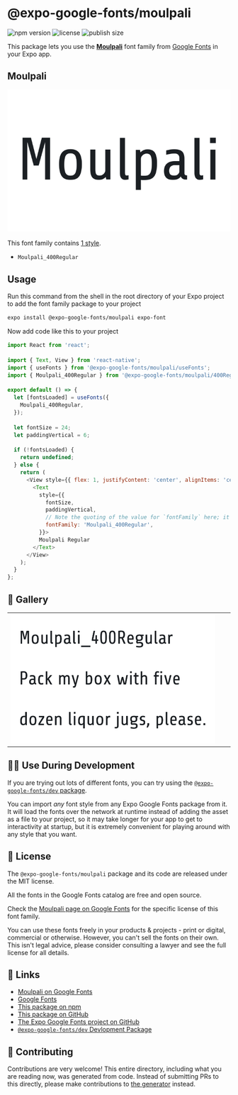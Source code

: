# @expo-google-fonts/moulpali

![npm version](https://flat.badgen.net/npm/v/@expo-google-fonts/moulpali)
![license](https://flat.badgen.net/github/license/expo/google-fonts)
![publish size](https://flat.badgen.net/packagephobia/install/@expo-google-fonts/moulpali)

This package lets you use the [**Moulpali**](https://fonts.google.com/specimen/Moulpali) font family from [Google Fonts](https://fonts.google.com/) in your Expo app.

## Moulpali

![Moulpali](./font-family.png)

This font family contains [1 style](#-gallery).

- `Moulpali_400Regular`

## Usage

Run this command from the shell in the root directory of your Expo project to add the font family package to your project
```sh
expo install @expo-google-fonts/moulpali expo-font
```

Now add code like this to your project
```js
import React from 'react';

import { Text, View } from 'react-native';
import { useFonts } from '@expo-google-fonts/moulpali/useFonts';
import { Moulpali_400Regular } from '@expo-google-fonts/moulpali/400Regular';

export default () => {
  let [fontsLoaded] = useFonts({
    Moulpali_400Regular,
  });

  let fontSize = 24;
  let paddingVertical = 6;

  if (!fontsLoaded) {
    return undefined;
  } else {
    return (
      <View style={{ flex: 1, justifyContent: 'center', alignItems: 'center' }}>
        <Text
          style={{
            fontSize,
            paddingVertical,
            // Note the quoting of the value for `fontFamily` here; it expects a string!
            fontFamily: 'Moulpali_400Regular',
          }}>
          Moulpali Regular
        </Text>
      </View>
    );
  }
};

```

## 🔡 Gallery


||||
|-|-|-|
|![Moulpali_400Regular](./Moulpali_400Regular.ttf.png)||||


## 👩‍💻 Use During Development

If you are trying out lots of different fonts, you can try using the [`@expo-google-fonts/dev` package](https://github.com/expo/google-fonts/tree/master/font-packages/dev#readme).

You can import *any* font style from any Expo Google Fonts package from it. It will load the fonts
over the network at runtime instead of adding the asset as a file to your project, so it may take longer
for your app to get to interactivity at startup, but it is extremely convenient
for playing around with any style that you want.

## 📖 License

The `@expo-google-fonts/moulpali` package and its code are released under the MIT license.

All the fonts in the Google Fonts catalog are free and open source.

Check the [Moulpali page on Google Fonts](https://fonts.google.com/specimen/Moulpali) for the specific license of this font family.

You can use these fonts freely in your products & projects - print or digital, commercial or otherwise. However, you can't sell the fonts on their own. This isn't legal advice, please consider consulting a lawyer and see the full license for all details.

## 🔗 Links

- [Moulpali on Google Fonts](https://fonts.google.com/specimen/Moulpali)
- [Google Fonts](https://fonts.google.com/)
- [This package on npm](https://www.npmjs.com/package/@expo-google-fonts/moulpali)
- [This package on GitHub](https://github.com/expo/google-fonts/tree/master/font-packages/moulpali)
- [The Expo Google Fonts project on GitHub](https://github.com/expo/google-fonts)
- [`@expo-google-fonts/dev` Devlopment Package](https://github.com/expo/google-fonts/tree/master/font-packages/dev)

## 🤝 Contributing

Contributions are very welcome! This entire directory, including what you are reading now, was generated from code. Instead of submitting PRs to this directly, please make contributions to [the generator](https://github.com/expo/google-fonts/tree/master/packages/generator) instead.
